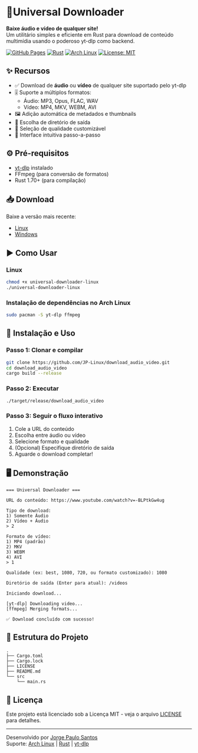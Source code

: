 # 🎵Universal Downloader

**Baixe áudio e vídeo de qualquer site!**  
Um utilitário simples e eficiente em Rust para download de conteúdo multimídia usando o poderoso yt-dlp como backend.

[![GitHub Pages](https://img.shields.io/badge/GitHub%20Pages-Live-brightgreen)](https://jp-linux.github.io)
[![Rust](https://img.shields.io/badge/Made_with-Rust-orange?logo=rust)](https://www.rust-lang.org/)
[![Arch Linux](https://img.shields.io/badge/For-Arch_Linux-blue?logo=arch-linux)](https://archlinux.org/)
[![License: MIT](https://img.shields.io/badge/License-MIT-yellow.svg)](LICENSE)

## ✨ Recursos

- ✅ Download de **áudio** ou **vídeo** de qualquer site suportado pelo yt-dlp
- 🎚️ Suporte a múltiplos formatos:
  - Áudio: MP3, Opus, FLAC, WAV
  - Vídeo: MP4, MKV, WEBM, AVI
- 🖼️ Adição automática de metadados e thumbnails
- 📁 Escolha de diretório de saída
- 📶 Seleção de qualidade customizável
- 🧩 Interface intuitiva passo-a-passo

## ⚙️ Pré-requisitos

- [yt-dlp](https://github.com/yt-dlp/yt-dlp) instalado
- FFmpeg (para conversão de formatos)
- Rust 1.70+ (para compilação)

## 📥 Download

Baixe a versão mais recente:
- [Linux](https://github.com/JP-Linux/download_audio_video/releases/download/v1.0.0/Universal_Downloader-Linux)
- [Windows](https://github.com/JP-Linux/download_audio_video/releases/download/v1.0.0/Universal_Downloader-Windows.exe)

## ▶️ Como Usar

### Linux
```bash
chmod +x universal-downloader-linux
./universal-downloader-linux
```

### Instalação de dependências no Arch Linux
```bash
sudo pacman -S yt-dlp ffmpeg
```

## 🚀 Instalação e Uso

### Passo 1: Clonar e compilar
```bash
git clone https://github.com/JP-Linux/download_audio_video.git
cd download_audio_video
cargo build --release
```

### Passo 2: Executar
```bash
./target/release/download_audio_video
```

### Passo 3: Seguir o fluxo interativo
1. Cole a URL do conteúdo
2. Escolha entre áudio ou vídeo
3. Selecione formato e qualidade
4. (Opcional) Especifique diretório de saída
5. Aguarde o download completar!

## 🖥️ Demonstração

```text
=== Universal Downloader ===

URL do conteúdo: https://www.youtube.com/watch?v=-BLPtkGw4ug

Tipo de download:
1) Somente Áudio
2) Vídeo + Áudio
> 2

Formato de vídeo:
1) MP4 (padrão)
2) MKV
3) WEBM
4) AVI
> 1

Qualidade (ex: best, 1080, 720, ou formato customizado): 1080

Diretório de saída (Enter para atual): /videos

Iniciando download...

[yt-dlp] Downloading video...
[ffmpeg] Merging formats...

✅ Download concluído com sucesso!
```

## 📁 Estrutura do Projeto
```
.
├── Cargo.toml
├── Cargo.lock
├── LICENSE
├── README.md
└── src
    └── main.rs
```

## 📜 Licença
Este projeto está licenciado sob a Licença MIT - veja o arquivo [LICENSE](LICENSE) para detalhes.

---
Desenvolvido por [Jorge Paulo Santos](mailto:jorgepsan7@gmail.com)  
Suporte: [Arch Linux](https://archlinux.org/) | [Rust](https://www.rust-lang.org/) | [yt-dlp](https://github.com/yt-dlp/yt-dlp)
